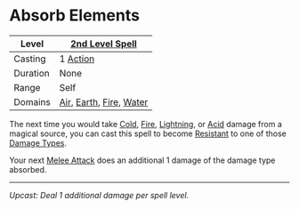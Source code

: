 # Absorb Elements

| Level    | [2nd Level Spell](2nd%20Level%20Spells.md)                                                                                                                               |
| -------- | ------------------------------------------------------------------------------------------------------------------------------------------------------------------------ |
| Casting  | 1 [Action](../../../../Game%20Procedures/Action.md)                                                                                                                      |
| Duration | None                                                                                                                                                                     |
| Range    | Self                                                                                                                                                                     |
| Domains  | [Air](../../../Spell%20Domains/Air.md), [Earth](../../../Spell%20Domains/Earth.md), [Fire](../../../Spell%20Domains/Fire.md), [Water](../../../Spell%20Domains/Water.md) |

The next time you would take [Cold](../../../../Damage%20Types/Cold.md), [Fire](../../../../Damage%20Types/Fire.md), [Lightning](../../../../Damage%20Types/Lightning.md), or [Acid](../../../../Damage%20Types/Acid.md) damage from a magical source, you can cast this spell to become [Resistant](../../../../Conditions/Resistant.md) to one of those [Damage Types](../../../../Damage%20Types/!Damage%20Types.md). 

Your next [Melee Attack](../../../../Game%20Procedures/Melee%20Attack.md) does an additional 1 damage of the damage type absorbed.

---
*Upcast: Deal 1 additional damage per spell level.*